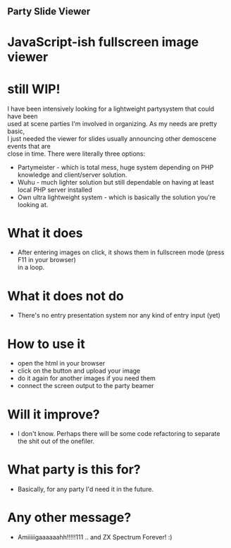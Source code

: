 ## Party Slide Viewer
# JavaScript-ish fullscreen image viewer

# still WIP!

I have been intensively looking for a lightweight partysystem that could have been  
used at scene parties I'm involved in organizing. As my needs are pretty basic,  
I just needed the viewer for slides usually announcing other demoscene events that are  
close in time. There were literally three options:

- Partymeister - which is total mess, huge system depending on PHP knowledge and client/server solution.
- Wuhu - much lighter solution but still dependable on having at least local PHP server installed
- Own ultra lightweight system - which is basically the solution you're looking at. 

# What it does
- After entering images on click, it shows them in fullscreen mode (press F11 in your browser)  
in a loop.

# What it does not do
- There's no entry presentation system nor any kind of entry input (yet)

# How to use it
- open the html in your browser
- click on the button and upload your image
- do it again for another images if you need them
- connect the screen output to the party beamer

# Will it improve?
- I don't know. Perhaps there will be some code refactoring to separate the shit out of the onefiler.

# What party is this for?
- Basically, for any party I'd need it in the future.

# Any other message?
- Amiiiiigaaaaaahh!!!!!111 .. and ZX Spectrum Forever! :)
 
